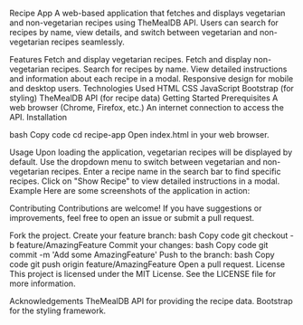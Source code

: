 Recipe App
A web-based application that fetches and displays vegetarian and non-vegetarian recipes using TheMealDB API. Users can search for recipes by name, view details, and switch between vegetarian and non-vegetarian recipes seamlessly.

Features
Fetch and display vegetarian recipes.
Fetch and display non-vegetarian recipes.
Search for recipes by name.
View detailed instructions and information about each recipe in a modal.
Responsive design for mobile and desktop users.
Technologies Used
HTML
CSS
JavaScript
Bootstrap (for styling)
TheMealDB API (for recipe data)
Getting Started
Prerequisites
A web browser (Chrome, Firefox, etc.)
An internet connection to access the API.
Installation

bash
Copy code
cd recipe-app
Open index.html in your web browser.

Usage
Upon loading the application, vegetarian recipes will be displayed by default.
Use the dropdown menu to switch between vegetarian and non-vegetarian recipes.
Enter a recipe name in the search bar to find specific recipes.
Click on "Show Recipe" to view detailed instructions in a modal.
Example
Here are some screenshots of the application in action:


Contributing
Contributions are welcome! If you have suggestions or improvements, feel free to open an issue or submit a pull request.

Fork the project.
Create your feature branch:
bash
Copy code
git checkout -b feature/AmazingFeature
Commit your changes:
bash
Copy code
git commit -m 'Add some AmazingFeature'
Push to the branch:
bash
Copy code
git push origin feature/AmazingFeature
Open a pull request.
License
This project is licensed under the MIT License. See the LICENSE file for more information.

Acknowledgements
TheMealDB API for providing the recipe data.
Bootstrap for the styling framework.
